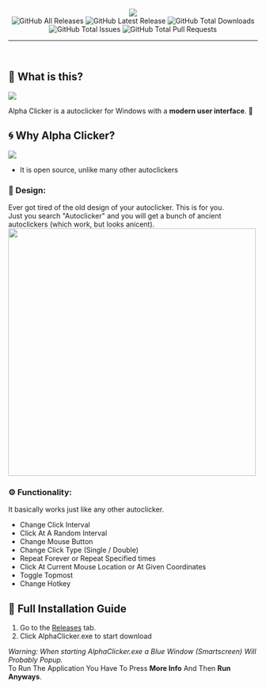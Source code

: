 
<div align="center" >
  <br>
  <img src="https://raw.githubusercontent.com/robiot/AlphaClicker/main/.github/Images/banner.png">
  <br>
  
  <img alt="GitHub All Releases" src="https://img.shields.io/github/contributors/robiot/AlphaClicker?label=Contributors">
  <img alt="GitHub Latest Release" src="https://img.shields.io/github/v/tag/robiot/AlphaClicker?label=Latest%20Release">
  <img alt="GitHub Total Downloads" src="https://img.shields.io/github/downloads/robiot/AlphaClicker/total?label=GitHub%20Downloads">
  <img alt="GitHub Total Issues" src="https://img.shields.io/github/issues/robiot/AlphaClicker?label=Issues">  
  <img alt="GitHub Total Pull Requests" src="https://img.shields.io/github/issues-pr-raw/robiot/AlphaClicker?label=Open%20Pull%20Requests">
  
  <br>
  <hr>
</div>
<br>

:thinking: What is this?
------------------
<img src="https://raw.githubusercontent.com/robiot/AlphaClicker/main/.github/Images/alphaclicker.png" />

Alpha Clicker is a autoclicker for Windows with a **modern user interface**. :art:

:cyclone: Why Alpha Clicker?
------------------
<img src="https://raw.githubusercontent.com/robiot/AlphaClicker/main/.github/Images/showcase.gif" />
 
 - It is open source, unlike many other autoclickers


### :art: Design:
Ever got tired of the old design of your autoclicker. This is for you. \
Just you search "Autoclicker" and you will get a bunch of ancient autoclickers (which work, but looks anicent).
<img src="https://raw.githubusercontent.com/robiot/AlphaClicker/main/.github/Images/otherclickers.png" width=500/>

### :gear: Functionality:
It basically works just like any other autoclicker.
 - Change Click Interval
 - Click At A Random Interval
 - Change Mouse Button
 - Change Click Type (Single / Double)
 - Repeat Forever or Repeat Specified times
 - Click At Current Mouse Location or At Given Coordinates
 - Toggle Topmost
 - Change Hotkey
 
:book: Full Installation Guide
------------------
 1. Go to the [Releases](https://github.com/robiot/AlphaClicker/releases/latest) tab.
 2. Click AlphaClicker.exe to start download
 
 *Warning: When starting AlphaClicker.exe a Blue Window (Smartscreen) Will Probably Popup.* \
 To Run The Application You Have To Press **More Info** And Then **Run Anyways**.

